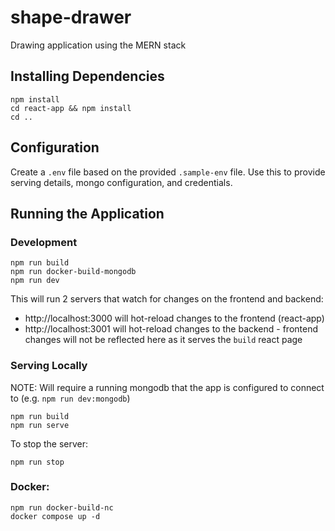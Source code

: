 # shape-drawer
Drawing application using the MERN stack

## Installing Dependencies
```
npm install
cd react-app && npm install
cd ..
```

## Configuration
Create a `.env` file based on the provided `.sample-env` file. Use this to provide serving details, mongo configuration, and credentials.

## Running the Application
### Development
```
npm run build
npm run docker-build-mongodb
npm run dev
```
This will run 2 servers that watch for changes on the frontend and backend:
* http://localhost:3000 will hot-reload changes to the frontend (react-app)
* http://localhost:3001 will hot-reload changes to the backend - frontend changes will not be reflected here as it serves the `build` react page


### Serving Locally
NOTE: Will require a running mongodb that the app is configured to connect to (e.g. `npm run dev:mongodb`)
```
npm run build
npm run serve
```
To stop the server:
```
npm run stop
```


### Docker:
```
npm run docker-build-nc
docker compose up -d
```